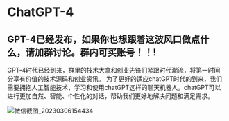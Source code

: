 # ChatGPT-4
GPT-4已经发布，如果你也想跟着这波风口做点什么，请加群讨论。群内可买账号！！!
------

GPT-4时代已经到来，群里的技术大拿和创业先锋们紧跟时代潮流，将第一时间分享有价值的技术源码和创业资讯。
为了更好的适应chatGPT时代的到来，我们需要拥抱人工智能技术，学习和使用chatGPT这样的聊天机器人。chatGPT可以进行更加自然、智能、个性化的对话，帮助我们更好地解决问题和满足需求。

![微信截图_20230306154434](https://github.com/02456kw/Image/blob/main/6d4cca0e45d58cfcaa900c3beec24ec.jpg)

